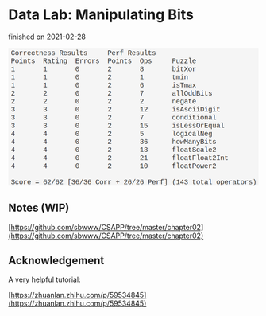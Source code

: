 # Data Lab: Manipulating Bits

finished on 2021-02-28

![my result](finished.png)

## Notes (WIP)

[https://github.com/sbwww/CSAPP/tree/master/chapter02](https://github.com/sbwww/CSAPP/tree/master/chapter02)

## Acknowledgement

A very helpful tutorial:

[https://zhuanlan.zhihu.com/p/59534845](https://zhuanlan.zhihu.com/p/59534845)